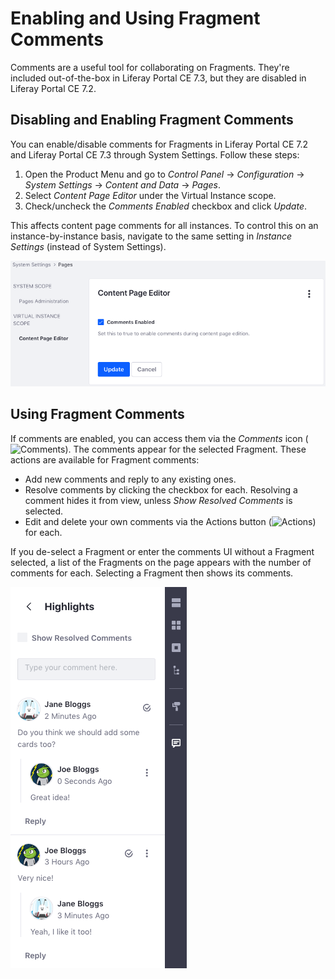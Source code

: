 # Enabling and Using Fragment Comments

Comments are a useful tool for collaborating on Fragments. They're included out-of-the-box in Liferay Portal CE 7.3, but they are disabled in Liferay Portal CE 7.2.

## Disabling and Enabling Fragment Comments

You can enable/disable comments for Fragments in Liferay Portal CE 7.2 and Liferay Portal CE 7.3 through System Settings. Follow these steps:

1. Open the Product Menu and go to *Control Panel* &rarr; *Configuration* &rarr; *System Settings* &rarr; *Content and Data* &rarr; *Pages*.
1. Select *Content Page Editor* under the Virtual Instance scope.
1. Check/uncheck the *Comments Enabled* checkbox and click *Update*.

This affects content page comments for all instances. To control this on an instance-by-instance basis, navigate to the same setting in *Instance Settings* (instead of System Settings).

![Administrators can enable comments for content pages.](./using-fragment-comments/images/09.png)

## Using Fragment Comments

If comments are enabled, you can access them via the *Comments* icon (![Comments](../../../../../images/icon-comments.png)). The comments appear for the selected Fragment. These actions are available for Fragment comments:

* Add new comments and reply to any existing ones.
* Resolve comments by clicking the checkbox for each. Resolving a comment hides it from view, unless *Show Resolved Comments* is selected.
* Edit and delete your own comments via the Actions button (![Actions](../../../../images/icon-actions.png)) for each.

If you de-select a Fragment or enter the comments UI without a Fragment selected, a list of the Fragments on the page appears with the number of comments for each. Selecting a Fragment then shows its comments.

![When creating content pages, you and your team can comment on any fragments.](./using-fragment-comments/images/10.png)